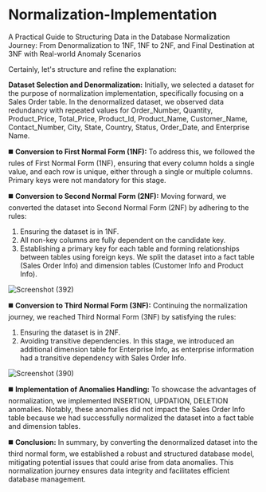 # Normalization-Implementation
A Practical Guide to Structuring Data in the Database Normalization Journey: From Denormalization to 1NF, 1NF to 2NF, and Final Destination at 3NF with Real-world Anomaly Scenarios


Certainly, let's structure and refine the explanation:

**Dataset Selection and Denormalization:**
Initially, we selected a dataset for the purpose of normalization implementation, specifically focusing on a Sales Order table. In the denormalized dataset, we observed data redundancy with repeated values for Order_Number, Quantity, Product_Price, Total_Price, Product_Id, Product_Name, Customer_Name, Contact_Number, City, State, Country, Status, Order_Date, and Enterprise Name.

◼️ **Conversion to First Normal Form (1NF):**
To address this, we followed the rules of First Normal Form (1NF), ensuring that every column holds a single value, and each row is unique, either through a single or multiple columns. Primary keys were not mandatory for this stage.

◼️ **Conversion to Second Normal Form (2NF):**
Moving forward, we converted the dataset into Second Normal Form (2NF) by adhering to the rules:
1. Ensuring the dataset is in 1NF.
2. All non-key columns are fully dependent on the candidate key.
3. Establishing a primary key for each table and forming relationships between tables using foreign keys. We split the dataset into a fact table (Sales Order Info) and dimension tables (Customer Info and Product Info).

![Screenshot (392)](https://github.com/Vj-r12/Normalization-Implementation/assets/123143472/c4beb46d-4200-4ad5-a401-1e4fa0a80ca6)


◼️ **Conversion to Third Normal Form (3NF):**
Continuing the normalization journey, we reached Third Normal Form (3NF) by satisfying the rules:
1. Ensuring the dataset is in 2NF.
2. Avoiding transitive dependencies. In this stage, we introduced an additional dimension table for Enterprise Info, as enterprise information had a transitive dependency with Sales Order Info.

![Screenshot (390)](https://github.com/Vj-r12/Normalization-Implementation/assets/123143472/5b4c3477-5512-41b6-9af6-de07437034e9)


◼️ **Implementation of Anomalies Handling:**
To showcase the advantages of normalization, we implemented  INSERTION, UPDATION, DELETION anomalies. Notably, these anomalies did not impact the Sales Order Info table because we had successfully normalized the dataset into a fact table and dimension tables.

◼️ **Conclusion:**
In summary, by converting the denormalized dataset into the third normal form, we established a robust and structured database model, mitigating potential issues that could arise from data anomalies. This normalization journey ensures data integrity and facilitates efficient database management.
